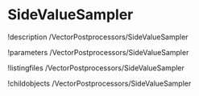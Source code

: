 <!-- MOOSE Documentation Stub: Remove this when content is added. -->

# SideValueSampler
!description /VectorPostprocessors/SideValueSampler

!parameters /VectorPostprocessors/SideValueSampler

!listingfiles /VectorPostprocessors/SideValueSampler

!childobjects /VectorPostprocessors/SideValueSampler
